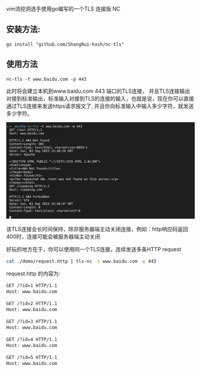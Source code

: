 vim流挖洞选手使用go编写的一个TLS 连接版 NC 

## 安装方法:
```
go install "github.com/ShangRui-hash/nc-tls"
```

## 使用方法

```
nc-tls -t www.baidu.com -p 443 
```

此时将会建立本机到www.baidu.com 443 端口的TLS连接， 并且TLS连接输出对接到标准输出，标准输入对接到TLS的连接的输入，也就是说，现在你可以直接通过TLS连接来发送https请求报文了, 并且你向标准输入中输入多少字符，就发送多少字符。

![](snapshot.jpg)

该TLS连接会长时间保持，除非服务器端主动关闭连接，例如：http响应码返回400时，连接可能会被服务器端主动关闭

好玩的地方在于，你可以使用同一个TLS连接，连续发送多条HTTP request

```sh 
cat ./demo/request.http | tls-nc -t www.baidu.com -p 443
```
request.http 的内容为:
```
GET /?id=1 HTTP/1.1
Host: www.baidu.com 

GET /?id=2 HTTP/1.1
Host: www.baidu.com 

GET /?id=3 HTTP/1.1
Host: www.baidu.com 

GET /?id=4 HTTP/1.1
Host: www.baidu.com 

GET /?id=5 HTTP/1.1
Host: www.baidu.com 

```

